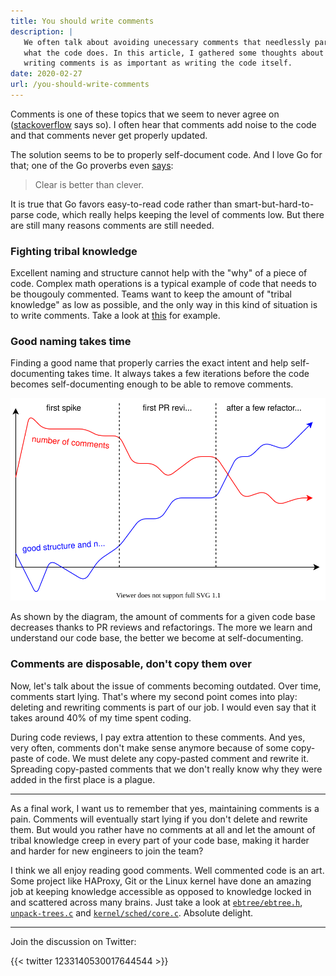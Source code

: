 ```yaml
---
title: You should write comments
description: |
   We often talk about avoiding unecessary comments that needlessly paraphrase
   what the code does. In this article, I gathered some thoughts about why
   writing comments is as important as writing the code itself.
date: 2020-02-27
url: /you-should-write-comments
---
```


Comments is one of these topics that we seem to never agree on
([stackoverflow](https://softwareengineering.stackexchange.com/questions/1/comments-are-a-code-smell)
says so). I often hear that comments add noise to the code and that
comments never get properly updated.

The solution seems to be to properly self-document code. And I love Go for
that; one of the Go proverbs even [says](https://go-proverbs.github.io/):

> Clear is better than clever.

It is true that Go favors easy-to-read code rather than
smart-but-hard-to-parse code, which really helps keeping the level of
comments low. But there are still many reasons comments are still needed.

### Fighting tribal knowledge

Excellent naming and structure cannot help with the "why" of a piece of
code. Complex math operations is a typical example of code that needs to be
thougouly commented. Teams want to keep the amount of "tribal knowledge" as
low as possible, and the only way in this kind of situation is to write
comments. Take a look at
[this](https://github.com/haproxy/haproxy/blob/530408f976e5fe2f2f2b4b733b39da36770b566f/include/proto/freq_ctr.h#L138-L248)
for example.

### Good naming takes time

Finding a good name that properly carries the
exact intent and help self-documenting takes time. It always takes a few
iterations before the code becomes self-documenting enough to be able to
remove comments.

![Number of comments lowers with time](chart-comments-over-time.svg)

As shown by the diagram, the amount of comments for a given code base
decreases thanks to PR reviews and refactorings. The more we learn and
understand our code base, the better we become at self-documenting.

### Comments are disposable, don't copy them over

Now, let's talk about the issue of comments becoming outdated. Over time,
comments start lying. That's where my second point comes into play:
deleting and rewriting comments is part of our job. I would even say that
it takes around 40% of my time spent coding.

During code reviews, I pay extra attention to these comments. And yes, very
often, comments don't make sense anymore because of some copy-paste of
code. We must delete any copy-pasted comment and rewrite it. Spreading
copy-pasted comments that we don't really know why they were added in the
first place is a plague.

---

As a final work, I want us to remember that yes, maintaining comments is a
pain. Comments will eventually start lying if you don't delete and rewrite
them. But would you rather have no comments at all and let the amount of
tribal knowledge creep in every part of your code base, making it harder
and harder for new engineers to join the team?

I think we all enjoy reading good comments. Well commented code is an art.
Some project like HAProxy, Git or the Linux kernel have done an amazing job
at keeping knowledge accessible as opposed to knowledge locked in and
scattered across many brains. Just take a look at
[`ebtree/ebtree.h`](https://github.com/haproxy/haproxy/blob/530408f976e5fe2f2f2b4b733b39da36770b566f/ebtree/ebtree.h#L23),
[`unpack-trees.c`](https://github.com/git/git/blob/2d2118b814c11f509e1aa76cb07110f7231668dc/unpack-trees.c#L821-L836)
and
[`kernel/sched/core.c`](https://github.com/torvalds/linux/blob/bfdc6d91a25f4545bcd1b12e3219af4838142ef1/kernel/sched/core.c#L157-L171).
Absolute delight.

---

Join the discussion on Twitter:

{{< twitter 1233140530017644544 >}}
